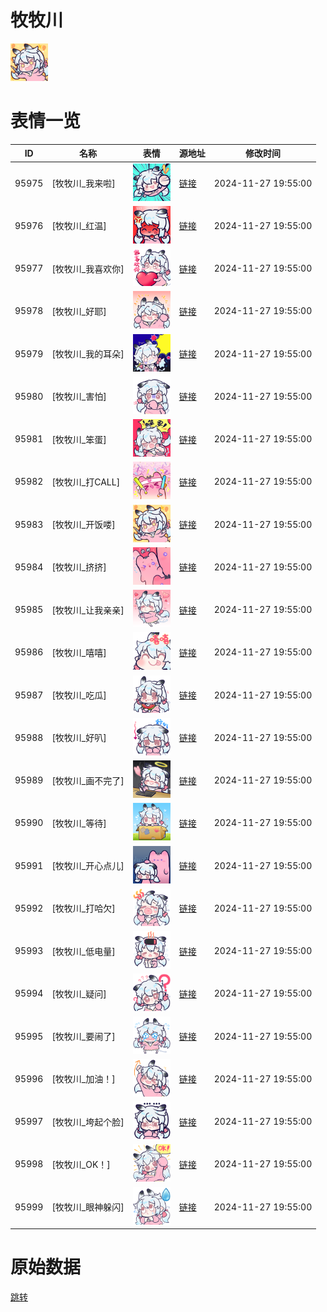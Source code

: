 # 牧牧川

<img src="./cover.png" height="60" alt="cover" />

# 表情一览

|ID|名称|表情|源地址|修改时间|
|----|----|----|----|----|
|95975|[牧牧川_我来啦]|<img src="./pic/095975_%5B牧牧川_我来啦%5D.png" height="60" alt="我来啦"/>|[链接](https://i0.hdslb.com/bfs/garb/27a23c4cbc1908c5ac8b63f80ef883f0007ea70e.png)|2024-11-27 19:55:00|
|95976|[牧牧川_红温]|<img src="./pic/095976_%5B牧牧川_红温%5D.png" height="60" alt="红温"/>|[链接](https://i0.hdslb.com/bfs/garb/b384919eede2eb7780b2e815a87a760bfb7a3dc9.png)|2024-11-27 19:55:00|
|95977|[牧牧川_我喜欢你]|<img src="./pic/095977_%5B牧牧川_我喜欢你%5D.png" height="60" alt="我喜欢你"/>|[链接](https://i0.hdslb.com/bfs/garb/d273a44362a74956073ae5022c124f7fe9bcc5d5.png)|2024-11-27 19:55:00|
|95978|[牧牧川_好耶]|<img src="./pic/095978_%5B牧牧川_好耶%5D.png" height="60" alt="好耶"/>|[链接](https://i0.hdslb.com/bfs/garb/0136637a4d83ea5b719795957e4bdc2de285748e.png)|2024-11-27 19:55:00|
|95979|[牧牧川_我的耳朵]|<img src="./pic/095979_%5B牧牧川_我的耳朵%5D.png" height="60" alt="我的耳朵"/>|[链接](https://i0.hdslb.com/bfs/garb/f43962574d8857032d224946fb597a50c504ee5f.png)|2024-11-27 19:55:00|
|95980|[牧牧川_害怕]|<img src="./pic/095980_%5B牧牧川_害怕%5D.png" height="60" alt="害怕"/>|[链接](https://i0.hdslb.com/bfs/garb/d50513e413140177ec7e5954e565aef0060fd870.png)|2024-11-27 19:55:00|
|95981|[牧牧川_笨蛋]|<img src="./pic/095981_%5B牧牧川_笨蛋%5D.png" height="60" alt="笨蛋"/>|[链接](https://i0.hdslb.com/bfs/garb/de6e5499f7ed6f4679b8bbdc1fcc2c6f0256d37a.png)|2024-11-27 19:55:00|
|95982|[牧牧川_打CALL]|<img src="./pic/095982_%5B牧牧川_打CALL%5D.png" height="60" alt="打CALL"/>|[链接](https://i0.hdslb.com/bfs/garb/85c6e49d646329ffcdd5172c646396cecd364a7b.png)|2024-11-27 19:55:00|
|95983|[牧牧川_开饭喽]|<img src="./pic/095983_%5B牧牧川_开饭喽%5D.png" height="60" alt="开饭喽"/>|[链接](https://i0.hdslb.com/bfs/garb/be726ca538a6001a649a64af88fb3896765304f0.png)|2024-11-27 19:55:00|
|95984|[牧牧川_挤挤]|<img src="./pic/095984_%5B牧牧川_挤挤%5D.png" height="60" alt="挤挤"/>|[链接](https://i0.hdslb.com/bfs/garb/eb77825169f6ce545f47d61aaea4cc47500cd74c.png)|2024-11-27 19:55:00|
|95985|[牧牧川_让我亲亲]|<img src="./pic/095985_%5B牧牧川_让我亲亲%5D.png" height="60" alt="让我亲亲"/>|[链接](https://i0.hdslb.com/bfs/garb/51196116be3953134a8f1db52e8ed46b5b6979ff.png)|2024-11-27 19:55:00|
|95986|[牧牧川_嘻嘻]|<img src="./pic/095986_%5B牧牧川_嘻嘻%5D.png" height="60" alt="嘻嘻"/>|[链接](https://i0.hdslb.com/bfs/garb/dd2b5d2f81b606473a992614b38505a8ea65ff58.png)|2024-11-27 19:55:00|
|95987|[牧牧川_吃瓜]|<img src="./pic/095987_%5B牧牧川_吃瓜%5D.png" height="60" alt="吃瓜"/>|[链接](https://i0.hdslb.com/bfs/garb/f7d7041d9931d9d3c97ec008b46bcc2cd59b5b5f.png)|2024-11-27 19:55:00|
|95988|[牧牧川_好叭]|<img src="./pic/095988_%5B牧牧川_好叭%5D.png" height="60" alt="好叭"/>|[链接](https://i0.hdslb.com/bfs/garb/cd7ba4ee69eac46d3c9b2f76240e88a8fdcc41b2.png)|2024-11-27 19:55:00|
|95989|[牧牧川_画不完了]|<img src="./pic/095989_%5B牧牧川_画不完了%5D.png" height="60" alt="画不完了"/>|[链接](https://i0.hdslb.com/bfs/garb/f1ceff147c6cb601ec305658e97aef18b1e728d9.png)|2024-11-27 19:55:00|
|95990|[牧牧川_等待]|<img src="./pic/095990_%5B牧牧川_等待%5D.png" height="60" alt="等待"/>|[链接](https://i0.hdslb.com/bfs/garb/8254fa59a3e5949a54dc7be67a27650d1c8d74a8.png)|2024-11-27 19:55:00|
|95991|[牧牧川_开心点儿]|<img src="./pic/095991_%5B牧牧川_开心点儿%5D.png" height="60" alt="开心点儿"/>|[链接](https://i0.hdslb.com/bfs/garb/d698a189f0feea3146eab74d6fa06c95388bd40c.png)|2024-11-27 19:55:00|
|95992|[牧牧川_打哈欠]|<img src="./pic/095992_%5B牧牧川_打哈欠%5D.png" height="60" alt="打哈欠"/>|[链接](https://i0.hdslb.com/bfs/garb/4436dca73e5028f081f5618c16df8c7426937662.png)|2024-11-27 19:55:00|
|95993|[牧牧川_低电量]|<img src="./pic/095993_%5B牧牧川_低电量%5D.png" height="60" alt="低电量"/>|[链接](https://i0.hdslb.com/bfs/garb/43ae4d616f65078cc4de9081ece0cbd3ca31c591.png)|2024-11-27 19:55:00|
|95994|[牧牧川_疑问]|<img src="./pic/095994_%5B牧牧川_疑问%5D.png" height="60" alt="疑问"/>|[链接](https://i0.hdslb.com/bfs/garb/a43b036a3609ca0f064845be95923435cc6125f8.png)|2024-11-27 19:55:00|
|95995|[牧牧川_要闹了]|<img src="./pic/095995_%5B牧牧川_要闹了%5D.png" height="60" alt="要闹了"/>|[链接](https://i0.hdslb.com/bfs/garb/f0d18469cb00bc1845e1a149a6d7bd5878077b18.png)|2024-11-27 19:55:00|
|95996|[牧牧川_加油！]|<img src="./pic/095996_%5B牧牧川_加油！%5D.png" height="60" alt="加油！"/>|[链接](https://i0.hdslb.com/bfs/garb/1441097ec150234ff6e4cf509883a71851234486.png)|2024-11-27 19:55:00|
|95997|[牧牧川_垮起个脸]|<img src="./pic/095997_%5B牧牧川_垮起个脸%5D.png" height="60" alt="垮起个脸"/>|[链接](https://i0.hdslb.com/bfs/garb/72e7167f02f61f2398afdaae8004a862e376ca87.png)|2024-11-27 19:55:00|
|95998|[牧牧川_OK！]|<img src="./pic/095998_%5B牧牧川_OK！%5D.png" height="60" alt="OK！"/>|[链接](https://i0.hdslb.com/bfs/garb/bcda2b4a7c6b6a54797b4a0e479678b555c404cc.png)|2024-11-27 19:55:00|
|95999|[牧牧川_眼神躲闪]|<img src="./pic/095999_%5B牧牧川_眼神躲闪%5D.png" height="60" alt="眼神躲闪"/>|[链接](https://i0.hdslb.com/bfs/garb/618ce875ce30be44e54945404b9a2cdc9ed817f4.png)|2024-11-27 19:55:00|

# 原始数据

[跳转](./raw.json)

